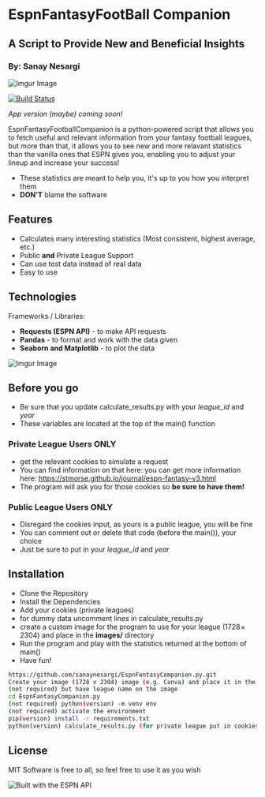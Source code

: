 # **EspnFantasyFootBall Companion**
## A Script to Provide **New** and **Beneficial** Insights
### By: Sanay Nesargi

![Imgur Image](https://i.imgur.com/CZlzqlo.png)

[![Build Status](https://travis-ci.org/joemccann/dillinger.svg?branch=master)](https://travis-ci.org/joemccann/dillinger)

*App version (maybe) coming soon!*

EspnFantasyFootballCompanion is a python-powered script that allows you to fetch useful and relevant information from your fantasy football leagues, but more than that, it allows you to see new and more relavant statistics than the vanilla ones that ESPN gives you, enabling you to adjust your lineup and increase your success!

- These statistics are meant to help you, it's up to you how you interpret them
- **DON'T** blame the software

## Features

- Calculates many interesting statistics (Most consistent, highest average, etc.)
- Public **and** Private League Support
- Can use test data instead of real data
- Easy to use

## Technologies

Frameworks / Libraries:

- **Requests (ESPN API)** - to make API requests
- **Pandas** - to format and work with the data given
- **Seaborn and Matplotlib** - to plot the data

![Imgur Image](https://i.imgur.com/bPsry6Y.jpeg)

## Before you go
- Be sure that you update calculate_results.py with your *league_id* and *year*
- These variables are located at the top of the main() function

### Private League Users **ONLY**
- get the relevant cookies to simulate a request
- You can find information on that here: you can get more information here: https://stmorse.github.io/journal/espn-fantasy-v3.html
- The program will ask you for those cookies so **be sure to have them!**

### Public League Users **ONLY**
- Disregard the cookies input, as yours is a public league, you will be fine
- You can comment out or delete that code (before the main()), your choice
- Just be sure to put in your *league_id* and *year*

## Installation

- Clone the Repository
- Install the Dependencies
- Add your cookies (private leagues)
- for dummy data uncomment lines in calculate_results.py
- create a custom image for the program to use for your league (1728 × 2304) and place in the **images/** directory
- Run the program and play with the statistics returned at the bottom of main()
- Have fun!

```sh
https://github.com/sanaynesargi/EspnFantasyCompanion.py.git
Create your image (1728 x 2304) image (e.g. Canva) and place it in the images dir 
(not required) but have league name on the image
cd EspnFantasyCompanion.py
(not required) python(version) -m venv env
(not required) activate the environment
pip(version) install -r requirements.txt
python(version) calculate_results.py (for private league put in cookies)
```


## License

MIT
Software is free to all, so feel free to use it as you wish

![Built with the ESPN API](http://a.espncdn.com/i/apis/attribution/espn-api-red_200.png)
